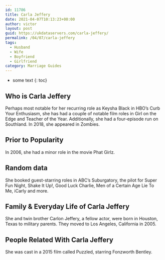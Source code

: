 ```yaml
---
id: 11786
title: Carla Jeffery
date: 2021-04-07T10:13:23+00:00
author: victor
layout: post
guid: https://ukdataservers.com/carla-jeffery/
permalink: /04/07/carla-jeffery
tags:
  - Husband
  - Wife
  - Boyfriend
  - Girlfriend
category: Marriage Guides
---
```


* some text
{: toc}


## Who is Carla Jeffery



Perhaps most notable for her recurring role as Keysha Black in HBO&#8217;s Curb Your Enthusiasm, she has had a couple of notable film roles in Girl on the Edge and Teacher of the Year. Additionally, she had a four-episode run on Southland. In 2018, she appeared in Zombies.

                
                
                
## Prior to Popularity



In 2006, she had a minor role in the movie Phat Girlz.

                
                
                
## Random data



She booked guest-starring roles in ABC&#8217;s Suburgatory, the pilot for Super Fun Night, Shake It Up!, Good Luck Charlie, Men of a Certain Age Lie To Me, iCarly and more.

                
                
                
## Family & Everyday Life of Carla Jeffery



She and twin brother Carlon Jeffery, a fellow actor, were born in Houston, Texas to military parents. They moved to Los Angeles, California in 2005.

                
                
                
## People Related With Carla Jeffery



She was cast in a 2015 film called Puzzled, starring Fonzworth Bentley.

                
              
            
          
          
          